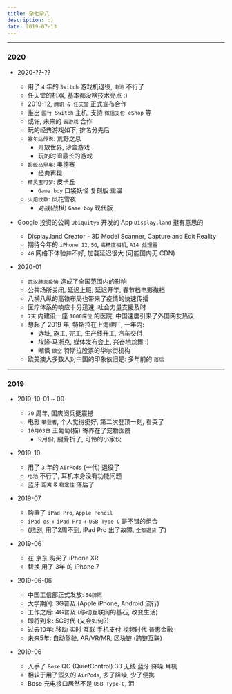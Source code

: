 ```yaml
---
title: 杂七杂八
description: :)
date: 2019-07-13
---
```


------------------

### 2020

* 2020-??-??
  - 用了 `4` 年的 `Switch` 游戏机退役, `电池` 不行了
  - 任天堂的机器, 基本都没啥技术亮点 :)
  - 2019-12, `腾讯 & 任天堂` 正式宣布合作
  - 推出 `国行 Switch` 主机, 支持 `微信支付 eShop` 等
  - 或许, 未来的 `云游戏` 合作
  - 玩的经典游戏如下, 排名分先后
  - `塞尔达传说`: 荒野之息
    * 开放世界, 沙盒游戏
    * 玩的时间最长的游戏
  - `超级马里奥`: 奥德赛
    * 经典再现
  - `精灵宝可梦`: 皮卡丘
    * `Game boy` 口袋妖怪 复刻版 重温
  - `火焰纹章`: 风花雪夜
    * 对战(战棋) `Game boy` 现代版

* Google 投资的公司 `Ubiquity6` 开发的 App `Display.land`  挺有意思的
  - Display.land Creator - 3D Model Scanner, Capture and Edit Reality
  - 期待今年的 `iPhone 12`, `5G`, `高精度相机`, `A14 处理器`
  - `4G` 网络下体验并不好, 加载延迟很大 (可能国内无 CDN)

* 2020-01
  - `武汉肺炎疫情` 造成了全国范围内的影响
  - 公共场所关闭, 延迟上班, 延迟开学, 春节档电影撤档
  - 八横八纵的高铁布局也带来了疫情的快速传播
  - 医疗体系的响应十分迅速, 社会力量支援及时
  - `7天` 内建设一座 `1000床位` 的医院, 中国速度引来了外国网友热议
  - 想起了 2019 年, 特斯拉在上海建厂, 一年内:
    * 选址, 施工, 完工, 生产线开工, 汽车交付
    * 埃隆·马斯克, 媒体发布会上, 兴奋地尬舞 :)
    * 嘲讽 `做空` 特斯拉股票的华尔街机构
  - 欧美澳大多数人对中国的印象依旧是: 多年前的 `落后`

------------------

### 2019

* 2019-10-01 ~ 09
  - `70` 周年, 国庆阅兵挺震撼
  - 电影 `攀登者`, 个人觉得挺好, 第二次登顶一刻, 看哭了
  - `10月03日` 王葡萄(猫) 寄养在了宠物医院
    * 9月份, 腿骨折了, 可怜的小家伙

* 2019-10
  - 用了 `3` 年的 `AirPods` (一代) 退役了
  - `电池` 不行了, 耳机本身没有功能问题
  - 蓝牙 `距离` & `稳定性` 落后了

* 2019-07
  - 购置了 `iPad Pro`, `Apple Pencil`
  - `iPad os` + `iPad Pro` + `USB Type-C` 是不错的组合
  - (悲剧, 用了2周不到, iPad Pro 出了故障, `全部退货` 了)

* 2019-06
  - 在 京东 购买了 iPhone XR
  - 替换 用了 3年 的 iPhone 7

* 2019-06-06
  - 中国工信部正式发放: `5G牌照`
  - 大学期间: 3G普及 (Apple iPhone, Android 流行)
  - 工作之后: 4G普及 (移动互联网的基石, 改变生活)
  - 即将到来: 5G时代 (又会如何?)
  - 过去10年: 移动 实时 互联 手机支付 视频时代 普惠金融
  - 未来5年: 自动驾驶, AR/VR/MR, 区块链 (跨链互联)

* 2019-06
  - 入手了 `Bose` QC (QuietControl) 30 无线 蓝牙 降噪 耳机
  - 相较于用了蛮久的 `AirPods`, 多了降噪, 少了便携
  - Bose 充电接口居然不是 `USB Type-C`, 泪
